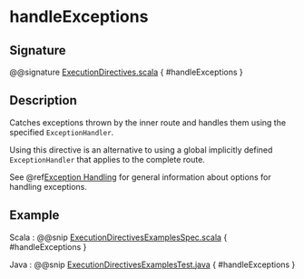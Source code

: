 # handleExceptions

## Signature

@@signature [ExecutionDirectives.scala]($akka-http$/akka-http/src/main/scala/akka/http/scaladsl/server/directives/ExecutionDirectives.scala) { #handleExceptions }

## Description

Catches exceptions thrown by the inner route and handles them using the specified `ExceptionHandler`.

Using this directive is an alternative to using a global implicitly defined `ExceptionHandler` that
applies to the complete route.

See @ref[Exception Handling](../../exception-handling.md) for general information about options for handling exceptions.

## Example

Scala
:  @@snip [ExecutionDirectivesExamplesSpec.scala]($test$/scala/docs/http/scaladsl/server/directives/ExecutionDirectivesExamplesSpec.scala) { #handleExceptions }

Java
:  @@snip [ExecutionDirectivesExamplesTest.java]($test$/java/docs/http/javadsl/server/directives/ExecutionDirectivesExamplesTest.java) { #handleExceptions }
